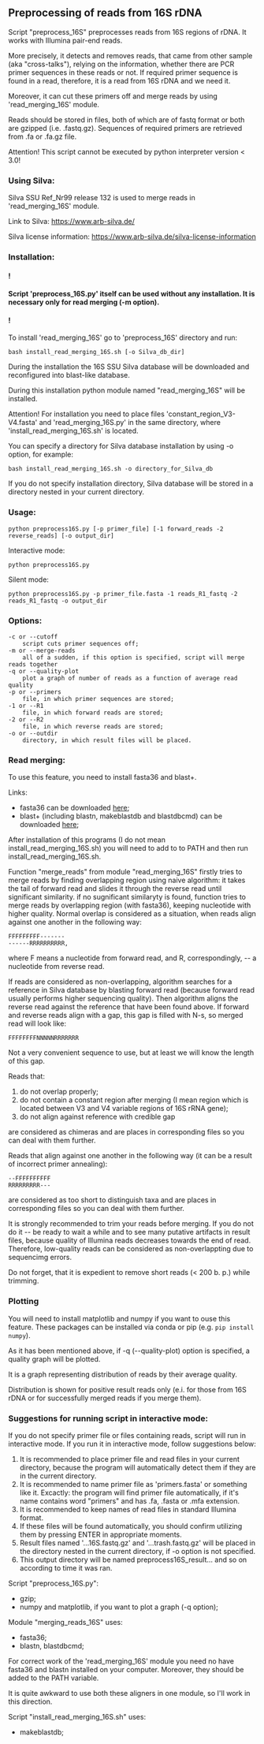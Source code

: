 ## Preprocessing of reads from 16S rDNA


Script "preprocess_16S" preprocesses reads from 16S regions of rDNA. It works with Illumina pair-end reads.

More precisely, it detects and removes reads, that came from other sample (aka "cross-talks"), relying on the information,
    whether there are PCR primer sequences in these reads or not. If required primer sequence is
    found in a read, therefore, it is a read from 16S rDNA and we need it.

Moreover, it can cut these primers off and merge reads by using 'read_merging_16S' module.

Reads should be stored in files, both of which are of fastq format or both are gzipped (i.e. .fastq.gz).
Sequences of required primers are retrieved from .fa or .fa.gz file.

Attention! This script cannot be executed by python interpreter version < 3.0!


### Using Silva:

Silva SSU Ref_Nr99 release 132 is used to merge reads in 'read_merging_16S' module.

Link to Silva: https://www.arb-silva.de/

Silva license information: https://www.arb-silva.de/silva-license-information


### Installation:

#### !
#### Script 'preprocess_16S.py' itself can be used without any installation. It is necessary only for read merging (-m option). 
#### !

To install 'read_merging_16S' go to 'preprocess_16S' directory and run:
    
    bash install_read_merging_16S.sh [-o Silva_db_dir]

During the installation the 16S SSU Silva database will be downloaded and reconfigured into blast-like database.

During this installation python module named "read_merging_16S" will be installed. 

Attention! For installation you need to place files 'constant_region_V3-V4.fasta' 
and 'read_merging_16S.py' in the same directory, where 'install_read_merging_16S.sh' is located.

You can specify a directory for Silva database installation by using -o option, for example:

    bash install_read_merging_16S.sh -o directory_for_Silva_db

If you do not specify installation directory, Silva database will be stored in a directory nested in your current directory.

### Usage:

    python preprocess16S.py [-p primer_file] [-1 forward_reads -2 reverse_reads] [-o output_dir]

Interactive mode:

    python preprocess16S.py

Silent mode:

    python preprocess16S.py -p primer_file.fasta -1 reads_R1_fastq -2 reads_R1_fastq -o output_dir

### Options:

    -c or --cutoff 
        script cuts primer sequences off;
    -m or --merge-reads
        all of a sudden, if this option is specified, script will merge reads together
    -q or --quality-plot
        plot a graph of number of reads as a function of average read quality
    -p or --primers
        file, in which primer sequences are stored;
    -1 or --R1
        file, in which forward reads are stored;
    -2 or --R2
        file, in which reverse reads are stored;
    -o or --outdir
        directory, in which result files will be placed.

### Read merging:

To use this feature, you need to install fasta36 and blast+.

Links:

- fasta36 can be downloaded [here](https://github.com/wrpearson/fasta36/releases/);
- blast+ (including blastn, makeblastdb and blastdbcmd) can be downloaded [here](https://blast.ncbi.nlm.nih.gov/Blast.cgi?PAGE_TYPE=BlastDocs&DOC_TYPE=Download);

After installation of this programs (I do not mean install_read_merging_16S.sh) you will need to add to to PATH and then run install_read_merging_16S.sh.

Function "merge_reads" from module "read_merging_16S" firstly tries to merge reads by finding overlapping region using naive algorithm:
    it takes the tail of forward read and slides it through the reverse read until significant similarity.
if no sugnificant similaryty is found, function tries to merge reads by overlapping region (with fasta36), 
    keeping nucleotide with higher quality. 
Normal overlap is considered as a situation, when reads align against one another in the following way:

    FFFFFFFFF-------
    ------RRRRRRRRRR,

where F means a nucleotide from forward read, and R, correspondingly, -- a nucleotide from reverse read.

If reads are considered as non-overlapping, algorithm searches for a reference in Silva database by blasting forward read (because forward read usually performs higher sequencing quality). Then algorithm aligns the reverse read against the reference that have been found above. If forward and reverse reads align with a gap, this gap is filled with N-s, so merged read will look like:

    FFFFFFFFNNNNNRRRRRRR

Not a very convenient sequence to use, but at least we will know the length of this gap.

Reads that: 

1) do not overlap properly;
2) do not contain a constant region after merging (I mean region which is located between V3 and V4 variable regions of 16S rRNA gene);
3) do not align against reference with credible gap

are considered as chimeras and are places in corresponding files so you can deal with them further.

Reads that align against one another in the following way (it can be a result of incorrect primer annealing):

    --FFFFFFFFFF
    RRRRRRRRR---

are considered as too short to distinguish taxa and are places in corresponding files so you can deal with them further.


It is strongly recommended to trim your reads before merging.
If you do not do it -- be ready to wait a while and to see many putative artifacts in result files, 
because quality of Illumina reads decreases towards the end of read. 
Therefore, low-quality reads can be considered as non-overlappting due to sequencimg errors.

Do not forget, that it is expedient to remove short reads (< 200 b. p.) while trimming.

### Plotting

You will need to install matplotlib and numpy if you want to ouse this feature.
These packages can be installed via conda or pip (e.g. `pip install numpy`).
 
As it has been mentioned above, if -q (--quality-plot) option is specified, a quality graph will be plotted.

It is a graph representing distribution of reads by their average quality.

Distribution is shown for positive result reads only (e.i. for those from 16S rDNA or for successfully merged reads if you merge them).

### Suggestions for running script in interactive mode:

If you do not specify primer file or files containing reads, script will run in interactive mode.
If you run it in interactive mode, follow suggestions below:
1) It is recommended to place primer file and read files in your current directory, because the program will automatically detect them
	if they are in the current directory.
2) It is recommended to name primer file as 'primers.fasta' or something like it.
    Excactly: the program will find primer file automatically, if it's name
    contains word "primers" and has .fa, .fasta or .mfa extension.
3) It is recommended to keep names of read files in standard Illumina format.
3) If these files will be found automatically, you should confirm utilizing them
    by pressing ENTER in appropriate moments.
4) Result files named '...16S.fastq.gz' and '...trash.fastq.gz' will be
    placed in the directory nested in the current directory, if -o option is not specified.
5) This output directory will be named preprocess16S_result... and so on according to time it was ran.


Script "preprocess_16S.py":
- gzip;
- numpy and matplotlib, if you want to plot a graph (-q option);

Module "merging_reads_16S" uses:
- fasta36;
- blastn, blastdbcmd;

For correct work of the 'read_merging_16S' module you need no have fasta36 and blastn installed on your computer.
Moreover, they should be added to the PATH variable.

It is quite awkward to use both these aligners in one module, so I'll work in this direction.

Script "install_read_merging_16S.sh" uses:
- makeblastdb;

